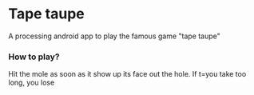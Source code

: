 # Tape taupe
A processing android app to play the famous game "tape taupe"

### How to play?
Hit the mole as soon as it show up its face out the hole. If t=you take too long, you lose
